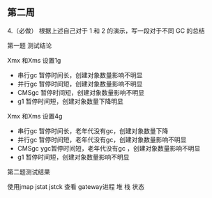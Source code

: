 ## 第二周

4.（必做） 根据上述自己对于 1 和 2 的演示，写一段对于不同 GC 的总结

第一题 测试结论 

Xmx 和Xms 设置1g

* 串行gc 暂停时间长，创建对象数量影响不明显
* 并行gc 暂停时间短，创建对象数量影响不明显
* CMSgc 暂停时间短，创建对象数量影响不明显
* g1 暂停时间短，创建对象数量下降明显



Xmx 和Xms 设置4g

* 串行gc 暂停时间长，老年代没有gc，创建对象数量下降
* 并行gc 暂停时间短，老年代没有gc，创建对象数量影响不明显
* CMSgc  ygc暂停时间短，老年代没有gc ，创建对象数量影响不明显
* g1 暂停时间短，创建对象数量影响不明显



第二题测试结果

使用jmap jstat  jstck 查看 gateway进程  堆 栈 状态  